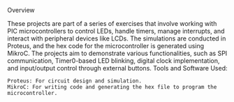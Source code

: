 Overview

These projects are part of a series of exercises that involve working with PIC microcontrollers to control LEDs, handle timers, manage interrupts,
and interact with peripheral devices like LCDs. The simulations are conducted in Proteus, and the hex code for the microcontroller is generated using MikroC. 
The projects aim to demonstrate various functionalities, such as SPI communication, Timer0-based LED blinking, digital clock implementation, and input/output control through external buttons.
Tools and Software Used:

    Proteus: For circuit design and simulation.
    MikroC: For writing code and generating the hex file to program the microcontroller.

